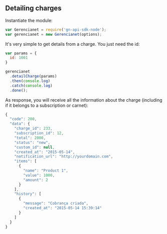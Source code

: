 ## Detailing charges

Instantiate the module:

```js
var Gerencianet = require('gn-api-sdk-node');
var gerencianet = new Gerencianet(options);
```

It's very simple to get details from a charge. You just need the id:

```js
var params = {
  id: 1001
}

gerencianet
  .detailCharge(params)
  .then(console.log)
  .catch(console.log)
  .done();
```

As response, you will receive all the information about the charge (including if it belongs to a subscription or carnet):

```js
{
  "code": 200,
  "data": {
    "charge_id": 233,
    "subscription_id": 12,
    "total": 2000,
    "status": "new",
    "custom_id": null,
    "created_at": "2015-05-14",
    "notification_url": "http://yourdomain.com",
    "items": [
      {
        "name": "Product 1",
        "value": 1000,
        "amount": 2
      }
    ],
    "history": [
      {
        "message": "Cobrança criada",
        "created_at": "2015-05-14 15:39:14"
      }
    ]
  }
}
```
